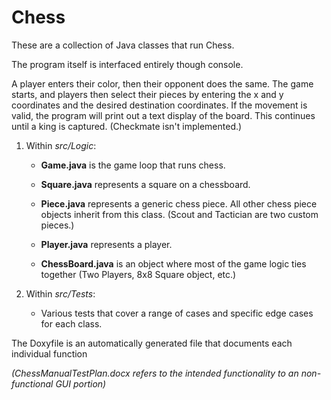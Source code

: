 # Chess

These are a collection of Java classes that run Chess.

The program itself is interfaced entirely though console.

A player enters their color, then their opponent does the same. The game starts, and players then select their pieces by entering the x and y coordinates and the desired destination coordinates. If the movement is valid, the program will print out a text display of the board. This continues until a king is captured. (Checkmate isn't implemented.)

1.	Within *src/Logic*:

	* **Game.java** is the game loop that runs chess.

	* **Square.java** represents a square on a chessboard.

	* **Piece.java** represents a generic chess piece. All other chess piece objects inherit from this class. (Scout and Tactician are two custom pieces.)

	* **Player.java** represents a player.

	* **ChessBoard.java** is an object where most of the game logic ties together (Two Players, 8x8 Square object, etc.)

2. Within *src/Tests*:
	
	* Various tests that cover a range of cases and specific edge cases for each class.

The Doxyfile is an automatically generated file that documents each individual function

*(ChessManualTestPlan.docx refers to the intended functionality to an non-functional GUI portion)*
